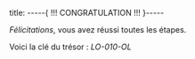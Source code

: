 title: -----{ !!! CONGRATULATION !!! }-----

_Félicitations_, vous avez réussi toutes les étapes.

Voici la clé du trésor : _LO-010-OL_